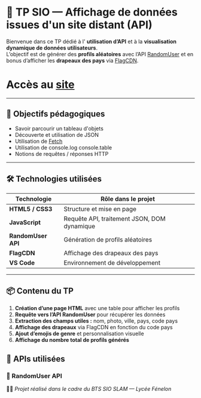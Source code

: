 # 👥 TP SIO — Affichage de données issues d'un site distant (API)

Bienvenue dans ce TP dédié à l' **utilisation d’API** et à la **visualisation dynamique de données utilisateurs**.  
L’objectif est de générer des **profils aléatoires** avec l’API [RandomUser](https://randomuser.me) et  en bonus d’afficher les **drapeaux des pays** via [FlagCDN](https://flagcdn.com).

# Accès au [site](https://mathioux-morin.github.io/TP-BTS-SIO/Utilisation-d-API/API-RandomUser/)
---

## 🎯 Objectifs pédagogiques

 - Savoir parcourir un tableau d'objets
 - Découverte et utilisation de JSON
 - Utilisation de [Fetch](https://developer.mozilla.org/fr/docs/Web/API/Fetch_API/Using_Fetch)
 - Utilisation de console.log console.table
 - Notions de requêtes / réponses HTTP

---

## 🛠️ Technologies utilisées

| Technologie        | Rôle dans le projet                          |
|--------------------|----------------------------------------------|
| **HTML5 / CSS3**   | Structure et mise en page                    |
| **JavaScript**     | Requête API, traitement JSON, DOM dynamique |
| **RandomUser API** | Génération de profils aléatoires             |
| **FlagCDN**        | Affichage des drapeaux des pays              |
| **VS Code**        | Environnement de développement               |

---

## 📦 Contenu du TP

1. **Création d’une page HTML** avec une table pour afficher les profils
2. **Requête vers l’API RandomUser** pour récupérer les données
3. **Extraction des champs utiles :** nom, photo, ville, pays, code pays
4. **Affichage des drapeaux** via FlagCDN en fonction du code pays
5. **Ajout d’emojis de genre** et personnalisation visuelle
6. **Affichage du nombre total de profils générés**

## 🔗 APIs utilisées

### 🎲 RandomUser API

👩‍💻 *Projet réalisé dans le cadre du BTS SIO SLAM — Lycée Fénelon*
